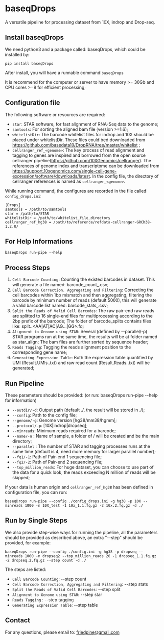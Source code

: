 # baseqDrops
A versatile pipeline for processing dataset from 10X, indrop and Drop-seq.

## Install baseqDrops
We need python3 and a package called: baseqDrops, which could be installed by:

    pip install baseqDrops

After install, you will have a runnable command `baseqDrops`

It is recommend for the computer or server to have memory >= 30Gb and CPU cores >=8 for efficient processing;

## Configuration file

The following software or resources are required:

+ `star`: STAR software, for fast alignment of RNA-Seq data to the genome;
+ `samtools`: For sorting the aligned bam file (version >=1.6);
+ `whitelistDir`: The barcode whitelist files for indrop and 10X should be placed under whitelistDir. These files could bed downloaded from https://github.com/basedata10/DropRNA/tree/master/whitelist ;
+ `cellranger_ref_<genome>`: The key process of read alignment and tagging to genes are inspired and borrowed from the open source cellranger pipeline(https://github.com/10XGenomics/cellranger). The references of genome index and transcriptome can be downloaded from https://support.10xgenomics.com/single-cell-gene-expression/software/downloads/latest.
In the config file, the directory of cellranger references is named as `cellranger_<genome>`.

While running command, the configures are recorded in the file called `config_drops.ini`:

    [Drops]
    samtools = /path/to/samtools
    star = /path/to/STAR
    whitelistDir = /path/to/whitelist_file_directory
    cellranger_ref_hg38 = /path/to/reference/refdata-cellranger-GRCh38-1.2.0/

## For Help Informations
	
	baseqDrops run-pipe --help

## Process Steps

1. `Cell Barcode Counting`: Counting the existed barcodes in dataset. This will generate a file named: barcode_count_<sample>.csv;
2. `Cell Barcode Correction, Aggregating and Filtering`: Correcting the cell barcodes within 1bp mismatch and then aggregating, filtering the barcode by minimum number of reads (default 5000), this will generate a valid barcode list named: barcode_stats_<sample>.csv;
3. `Split the Reads of Valid Cell Barcodes`: The raw pair-end raw reads are splitted to 16 single-end files for multiprocessing according to the 2bp prefix of the barcode; The folder of barcode_splits contains files like: split.<sample>.<AA|AT|AC|AG...|GG>.fq;
4. `Alignment to Genome using STAR`: Several (defined by --parallel/-p) STAR programs run at the same time, the results will be at folder named as star_align; The bam files are further sorted by sequence header;
5. `Reads Tagging`: Tagging the reads alignment position to the corresponding gene name;
6. `Generating Expression Table`: Both the expression table quantified by UMI (Result.UMIs.<sample>.txt) and raw read count (Result.Reads.<sample>.txt) will be generated;

## Run Pipeline

These parameters should be provided: (or run: baseqDrops run-pipe --help for information)

+ `--outdir/-d`: Output path (default ./, the result will be stored in ./<name>);
+ `--config`: Path to the config file;
+ `--genome/-g`: Genome version [hg38/mm38/hgmm];
+ `--protocol/-p`: [10X|indrop|dropseq];
+ `--minreads`:  Minimum reads required for a barcode;
+ `--name/-n` : Name of sample, a folder of <outdir>/<name> will be created and be the main directory; 
+ `--parallel` : The number of STAR and tagging processes runs at the same time (default is 4, need more memory for larger parallel number); 
+ `--fq1/-1`: Path of Pair-end 1 sequencing file;
+ `--fq2/-2`: Path of Pair-end 2 sequencing file;
+ `--top_million_reads`: For huge dataset, you can choose to use part of the data for a quick look, the reads exceeding N million of reads will be skipped;

If your data is human origin and `cellranger_ref_hg38` has been defined in configuration file, you can run:

    baseqDrops run-pipe --config ./config_drops.ini -g hg38 -p 10X --minreads 1000 -n 10X_test -1 10x_1.1.fq.gz -2 10x.2.fq.gz -d ./

## Run by Single Steps

We also provide step-wise ways for running the pipeline, all the parameters should be provided as described above, an extra "--step" should be provided, for example:
	
	baseqDrops run-pipe --config ./config.ini -g hg38 -p dropseq --minreads 1000 -n dropseq2 --top_million_reads 20 -1 dropseq_1.1.fq.gz -2 dropseq.2.fq.gz --step count -d ./

The steps are listed:

+ `Cell Barcode Counting`:  --step count
+ `Cell Barcode Correction, Aggregating and Filtering`: --step stats
+ `Split the Reads of Valid Cell Barcodes`: --step split
+ `Alignment to Genome using STAR`: --step star
+ `Reads Tagging` : --step tagging
+ `Generating Expression Table`: --step table

## Contact

For any questions, please email to: friedpine@gmail.com
